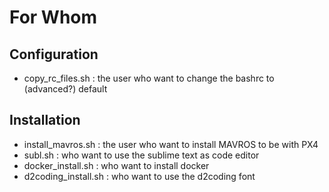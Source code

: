 # For Whom

## Configuration
- copy_rc_files.sh : the user who want to change the bashrc to (advanced?) default

## Installation
- install_mavros.sh :  the user who want to install MAVROS to be with PX4
- subl.sh :  who want to use the sublime text as code editor
- docker_install.sh : who want to install docker
- d2coding_install.sh : who want to use the d2coding font